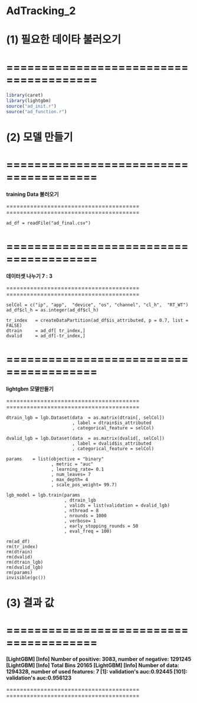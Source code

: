 AdTracking\_2
================

(1) 필요한 데이타 불러오기
==========================

=======================================
=======================================

``` r
library(caret)
library(lightgbm)
source("ad_init.r")
source("ad_function.r")
```
(2) 모델 만들기
========================================

=======================================
=======================================

<p style="font-weight:bold;">
training Data 불러오기
</p>
=======================================
=======================================

```{r}
ad_df = readFile("ad_final.csv")
```

=======================================
=======================================

<p style="font-weight:bold;">
데이터셋 나누기 7 : 3
</p>
=======================================
=======================================

```{r}
selCol = c("ip", "app",  "device", "os", "channel", "cl_h",  "RT_WT")
ad_df$cl_h = as.integer(ad_df$cl_h)

tr_index   = createDataPartition(ad_df$is_attributed, p = 0.7, list = FALSE)
dtrain     = ad_df[ tr_index,]
dvalid     = ad_df[-tr_index,]
```

=======================================
=======================================

<p style="font-weight:bold;">
lightgbm 모델만들기
</p>
=======================================
=======================================

```{r}
dtrain_lgb = lgb.Dataset(data  = as.matrix(dtrain[, selCol])
                         , label = dtrain$is_attributed
                         , categorical_feature = selCol)

dvalid_lgb = lgb.Dataset(data  = as.matrix(dvalid[, selCol])
                         , label = dvalid$is_attributed
                         , categorical_feature = selCol)

params    = list(objective = "binary"
                 , metric = "auc"
                 , learning_rate= 0.1
                 , num_leaves= 7
                 , max_depth= 4
                 , scale_pos_weight= 99.7)

lgb_model = lgb.train(params
                      , dtrain_lgb
                      , valids = list(validation = dvalid_lgb)
                      , nthread = 8
                      , nrounds = 1000
                      , verbose= 1
                      , early_stopping_rounds = 50
                      , eval_freq = 100)

rm(ad_df)
rm(tr_index)
rm(dtrain)
rm(dvalid)
rm(dtrain_lgb)
rm(dvalid_lgb)
rm(params)
invisible(gc())
```
(3) 결과 값
==========================

=======================================
=======================================

<p style="font-weight:bold;">
[LightGBM] [Info] Number of positive: 3083, number of negative: 1291245
[LightGBM] [Info] Total Bins 20165
[LightGBM] [Info] Number of data: 1294328, number of used features: 7
[1]:    validation's auc:0.92445
[101]:  validation's auc:0.956123
</p>
=======================================
=======================================
